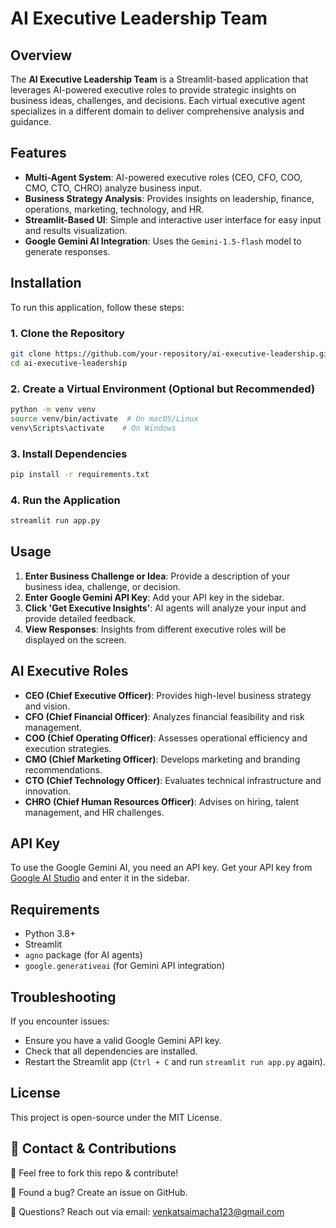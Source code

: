 # AI Executive Leadership Team

## Overview
The **AI Executive Leadership Team** is a Streamlit-based application that leverages AI-powered executive roles to provide strategic insights on business ideas, challenges, and decisions. Each virtual executive agent specializes in a different domain to deliver comprehensive analysis and guidance.

## Features
- **Multi-Agent System**: AI-powered executive roles (CEO, CFO, COO, CMO, CTO, CHRO) analyze business input.
- **Business Strategy Analysis**: Provides insights on leadership, finance, operations, marketing, technology, and HR.
- **Streamlit-Based UI**: Simple and interactive user interface for easy input and results visualization.
- **Google Gemini AI Integration**: Uses the `Gemini-1.5-flash` model to generate responses.

## Installation
To run this application, follow these steps:

### 1. Clone the Repository
```bash
git clone https://github.com/your-repository/ai-executive-leadership.git
cd ai-executive-leadership
```

### 2. Create a Virtual Environment (Optional but Recommended)
```bash
python -m venv venv
source venv/bin/activate  # On macOS/Linux
venv\Scripts\activate    # On Windows
```

### 3. Install Dependencies
```bash
pip install -r requirements.txt
```

### 4. Run the Application
```bash
streamlit run app.py
```

## Usage
1. **Enter Business Challenge or Idea**: Provide a description of your business idea, challenge, or decision.
2. **Enter Google Gemini API Key**: Add your API key in the sidebar.
3. **Click 'Get Executive Insights'**: AI agents will analyze your input and provide detailed feedback.
4. **View Responses**: Insights from different executive roles will be displayed on the screen.

## AI Executive Roles
- **CEO (Chief Executive Officer)**: Provides high-level business strategy and vision.
- **CFO (Chief Financial Officer)**: Analyzes financial feasibility and risk management.
- **COO (Chief Operating Officer)**: Assesses operational efficiency and execution strategies.
- **CMO (Chief Marketing Officer)**: Develops marketing and branding recommendations.
- **CTO (Chief Technology Officer)**: Evaluates technical infrastructure and innovation.
- **CHRO (Chief Human Resources Officer)**: Advises on hiring, talent management, and HR challenges.

## API Key
To use the Google Gemini AI, you need an API key. Get your API key from [Google AI Studio](https://aistudio.google.com/app/apikey) and enter it in the sidebar.

## Requirements
- Python 3.8+
- Streamlit
- `agno` package (for AI agents)
- `google.generativeai` (for Gemini API integration)

## Troubleshooting
If you encounter issues:
- Ensure you have a valid Google Gemini API key.
- Check that all dependencies are installed.
- Restart the Streamlit app (`Ctrl + C` and run `streamlit run app.py` again).

## License
This project is open-source under the MIT License.

## 📩 Contact & Contributions

🔹 Feel free to fork this repo & contribute!

🔹 Found a bug? Create an issue on GitHub.

🔹 Questions? Reach out via email: venkatsaimacha123@gmail.com

